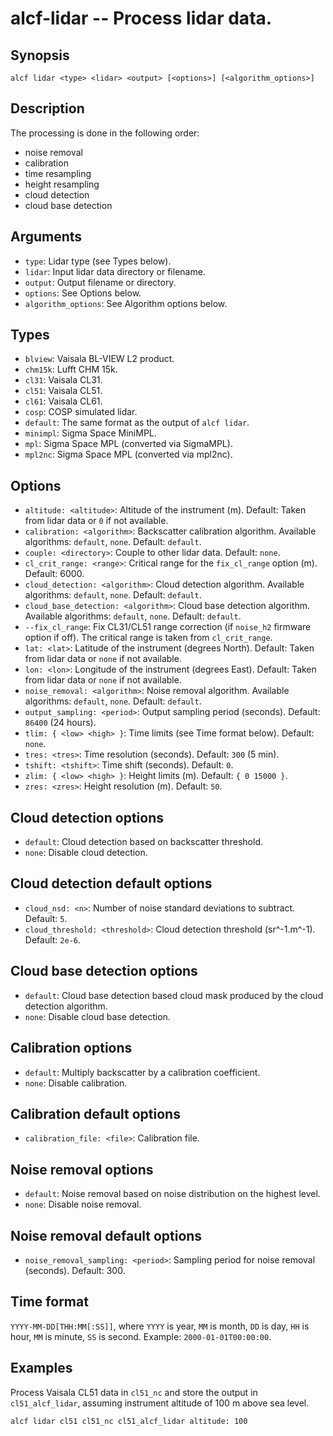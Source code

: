 
alcf-lidar -- Process lidar data.
==========

Synopsis
--------

    alcf lidar <type> <lidar> <output> [<options>] [<algorithm_options>]

Description
-----------

The processing is done in the following order:

- noise removal
- calibration
- time resampling
- height resampling
- cloud detection
- cloud base detection

Arguments
---------

- `type`: Lidar type (see Types below).
- `lidar`: Input lidar data directory or filename.
- `output`: Output filename or directory.
- `options`: See Options below.
- `algorithm_options`: See Algorithm options below.

Types
-----

- `blview`: Vaisala BL-VIEW L2 product.
- `chm15k`: Lufft CHM 15k.
- `cl31`: Vaisala CL31.
- `cl51`: Vaisala CL51.
- `cl61`: Vaisala CL61.
- `cosp`: COSP simulated lidar.
- `default`: The same format as the output of `alcf lidar`.
- `minimpl`: Sigma Space MiniMPL.
- `mpl`: Sigma Space MPL (converted via SigmaMPL).
- `mpl2nc`: Sigma Space MPL (converted via mpl2nc).

Options
-------

- `altitude: <altitude>`: Altitude of the instrument (m). Default: Taken from lidar data or `0` if not available.
- `calibration: <algorithm>`: Backscatter calibration algorithm. Available algorithms: `default`, `none`. Default: `default`.
- `couple: <directory>`: Couple to other lidar data. Default: `none`.
- `cl_crit_range: <range>`: Critical range for the `fix_cl_range` option (m). Default: 6000.
- `cloud_detection: <algorithm>`: Cloud detection algorithm. Available algorithms: `default`, `none`. Default: `default`.
- `cloud_base_detection: <algorithm>`: Cloud base detection algorithm. Available algorithms: `default`, `none`. Default: `default`.
- `--fix_cl_range`: Fix CL31/CL51 range correction (if `noise_h2` firmware option if off). The critical range is taken from `cl_crit_range`.
- `lat: <lat>`: Latitude of the instrument (degrees North). Default: Taken from lidar data or `none` if not available.
- `lon: <lon>`: Longitude of the instrument (degrees East). Default: Taken from lidar data or `none` if not available.
- `noise_removal: <algorithm>`: Noise removal algorithm. Available algorithms: `default`, `none`.  Default: `default`.
- `output_sampling: <period>`: Output sampling period (seconds). Default: `86400` (24 hours).
- `tlim: { <low> <high> }`: Time limits (see Time format below). Default: `none`.
- `tres: <tres>`: Time resolution (seconds). Default: `300` (5 min).
- `tshift: <tshift>`: Time shift (seconds). Default: `0`.
- `zlim: { <low> <high> }`: Height limits (m). Default: `{ 0 15000 }`.
- `zres: <zres>`: Height resolution (m). Default: `50`.

Cloud detection options
-----------------------

- `default`: Cloud detection based on backscatter threshold.
- `none`: Disable cloud detection.

Cloud detection default options
-------------------------------

- `cloud_nsd: <n>`: Number of noise standard deviations to subtract. Default: `5`.
- `cloud_threshold: <threshold>`: Cloud detection threshold (sr^-1.m^-1). Default: `2e-6`.

Cloud base detection options
----------------------------

- `default`: Cloud base detection based cloud mask produced by the cloud detection algorithm.
- `none`: Disable cloud base detection.

Calibration options
-------------------

- `default`: Multiply backscatter by a calibration coefficient.
- `none`: Disable calibration.

Calibration default options
---------------------------

- `calibration_file: <file>`: Calibration file.

Noise removal options
---------------------

- `default`: Noise removal based on noise distribution on the highest level.
- `none`: Disable noise removal.

Noise removal default options
-----------------------------

- `noise_removal_sampling: <period>`: Sampling period for noise removal (seconds). Default: 300.

Time format
-----------

`YYYY-MM-DD[THH:MM[:SS]]`, where `YYYY` is year, `MM` is month, `DD` is day, `HH` is hour, `MM` is minute, `SS` is second. Example: `2000-01-01T00:00:00`.

Examples
--------

Process Vaisala CL51 data in `cl51_nc` and store the output in `cl51_alcf_lidar`, assuming instrument altitude of 100 m above sea level.

    alcf lidar cl51 cl51_nc cl51_alcf_lidar altitude: 100
	